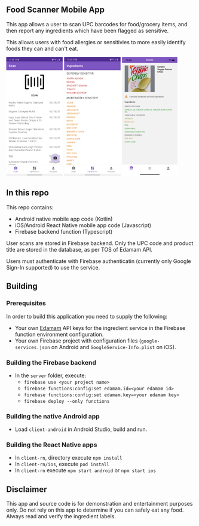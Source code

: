 ## Food Scanner Mobile App

This app allows a user to scan UPC barcodes for food/grocery items, and then report any ingredients which have been flagged as sensitive. 

This allows users with food allergies or sensitivies to more easily identify foods they can and can't eat.

<p float="left">
<img src="https://raw.githubusercontent.com/grennis/FoodScannerApp/master/screens/android1.png" width="30%" />
<img src="https://raw.githubusercontent.com/grennis/FoodScannerApp/master/screens/android2.png" width="30%" />
<img src="https://raw.githubusercontent.com/grennis/FoodScannerApp/master/screens/ios1.png" width="29.3%" />
</p>

## In this repo

This repo contains:

* Android native mobile app code (Kotlin)
* iOS/Android React Native mobile app code (Javascript)
* Firebase backend function (Typescript)

User scans are stored in Firebase backend. Only the UPC code and product title are stored in the database, as per TOS of Edamam API. 

Users must authenticate with Firebase authenticatin (currently only Google Sign-In supported) to
use the service.

## Building

### Prerequisites

In order to build this application you need to supply the following:

* Your own [Edamam](https://developer.edamam.com/) API keys for the ingredient service in the Firebase function environment configuration.
* Your own Firebase project with configuration files (`google-services.json` on Android and `GoogleService-Info.plist` on iOS).

### Building the Firebase backend

* In the `server` folder, execute:
  * `firebase use <your project name>`
  * `firebase functions:config:set edamam.id=<your edamam id>`
  * `firebase functions:config:set edamam.key=<your edamam key>`
  * `firebase deploy --only functions`

### Building the native Android app

* Load `client-android` in Android Studio, build and run.

### Building the React Native apps

* In `client-rn`, directory execute `npm install`
* In `client-rn/ios`, execute `pod install`
* In `client-rn` execute `npm start android` or `npm start ios`

## Disclaimer

This app and source code is for demonstration and entertainment purposes only. Do not rely on this app to determine if you can safely eat any food. Always read and verify the ingredient labels.
